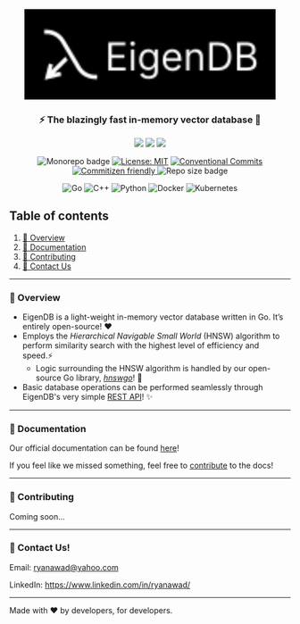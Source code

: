 <div align="center">
<img src=".github/assets/logo.svg" width="450px">

### ⚡ The blazingly fast in-memory vector database 🚀 

![](https://github.com/eigen-db/eigen-db/actions/workflows/tests.yml/badge.svg)
![](https://github.com/eigen-db/eigen-db/actions/workflows/linting.yml/badge.svg)
![](https://github.com/eigen-db/eigen-db/actions/workflows/conventional_commits.yml/badge.svg)


![Monorepo badge](https://img.shields.io/badge/Monorepo-171c57?style=flat&logo=moonrepo&link=https%3A%2F%2Fnx.dev%2F)
[![License: MIT](https://img.shields.io/badge/License-MIT-yellow.svg)](https://opensource.org/licenses/MIT)
<a href="https://conventionalcommits.org">
    <img src="https://img.shields.io/badge/Conventional%20Commits-1.0.0-%23FE5196?logo=conventionalcommits&logoColor=white" alt="Conventional Commits">
</a>
<a href="http://commitizen.github.io/cz-cli/">
    <img src="https://img.shields.io/badge/commitizen-friendly-brightgreen.svg" alt="Commitizen friendly">
</a>
![Repo size badge](https://img.shields.io/github/repo-size/eigen-db/eigen-db)
<!--<a href="https://semantic-release.gitbook.io/semantic-release">
    <img src="https://img.shields.io/badge/%20%20%F0%9F%93%A6%F0%9F%9A%80-semantic--release-e10079.svg?style=flat-square" alt="Semantic Release">
</a>-->

![Go](https://img.shields.io/badge/Go-%2300ADD8.svg?style=flat&logo=go&logoColor=white)
![C++](https://img.shields.io/badge/C++-%2300599C.svg?style=flat&logo=c%2B%2B&logoColor=white)
![Python](https://img.shields.io/badge/Python-3670A0?style=flat&logo=python&logoColor=ffdd54)
![Docker](https://img.shields.io/badge/Docker-%230db7ed.svg?style=flat&logo=docker&logoColor=white)
![Kubernetes](https://img.shields.io/badge/Kubernetes-%23326ce5.svg?style=flat&logo=kubernetes&logoColor=white)

</div>

## Table of contents

1. [🔎 Overview](#overview)
2. [📖 Documentation](#documentation)
4. [🤝 Contributing](#contributing)
6. [💬 Contact Us](#contact-us)
---

### 🔎 Overview
* EigenDB is a light-weight in-memory vector database written in Go. It’s entirely open-source! ❤️
* Employs the _Hierarchical Navigable Small World_ (HNSW) algorithm to perform similarity search with the highest level of efficiency and speed.⚡
    * Logic surrounding the HNSW algorithm is handled by our open-source Go library, [_hnswgo_](https://github.com/Eigen-DB/hnswgo)! 🧠
* Basic database operations can be performed seamlessly through EigenDB's very simple [REST API](https://eigendb.mintlify.app/api-reference/api)! ✨

---

### 📖 Documentation

Our official documentation can be found [here](https://eigendb.mintlify.app/)!

If you feel like we missed something, feel free to [contribute](https://github.com/Eigen-DB/docs) to the docs! 

---

### 🤝 Contributing

Coming soon...

---

### 💬 Contact Us!

Email: ryanawad@yahoo.com

LinkedIn: https://www.linkedin.com/in/ryanawad/

---

Made with ❤️ by developers, for developers.


<!--
Payload to `/vector/bulk-insert` to create test data (must use 2D vector space) and a [visual](https://www.desmos.com/calculator/pjjei9akcx):

Keep in mind that in a real application, vector dimensionality is usually much larger depending on the complextiy and granularity of the data.

<details>
    <summary>Expand</summary>

```json
{
    "setOfComponents": [
        [3.2, -1.5],
        [4.7, 2.1],
        [-6.3, 3.4],
        [0.9, -4.8],
        [-2.7, 5.6],
        [1.3, -3.9],
        [2.4, 6.1],
        [-1.1, 3.0],
        [5.5, -2.2],
        [0.0, 4.4],
        [-3.6, -0.7],
        [4.1, 5.3],
        [-2.9, 2.8],
        [3.7, -3.6],
        [1.0, 0.5],
        [5.9, 1.7],
        [-4.4, -3.2],
        [2.8, 4.9],
        [-1.5, -2.4],
        [3.3, 1.6],
        [4.6, -1.3],
        [-2.1, 3.7],
        [1.8, -5.4],
        [3.9, 2.5],
        [-1.4, 4.2],
        [0.2, -3.1],
        [5.1, 1.3],
        [-2.8, -1.7],
        [3.0, 5.5],
        [1.5, -2.8],
        [-4.9, 3.1],
        [2.6, -4.5],
        [0.7, 3.8],
        [-3.3, 2.2],
        [4.0, -0.9],
        [-1.2, 4.9],
        [3.4, -2.6],
        [0.6, 1.8],
        [-2.5, -3.9],
        [5.3, 2.0],
        [-0.8, 3.3],
        [2.1, -4.2],
        [4.5, 1.4],
        [-3.7, -2.5],
        [1.9, 3.6],
        [0.3, -5.1],
        [4.8, -3.0],
        [-1.6, 2.9],
        [2.9, -4.0]
    ]
}
```

</details>

-->
